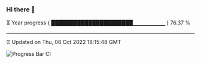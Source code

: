 ### Hi there 👋

⏳ Year progress { ██████████████████████▁▁▁▁▁▁▁▁ } 76.37 %

---

⏰ Updated on Thu, 06 Oct 2022 18:15:48 GMT

![Progress Bar CI](https://github.com/Shyam-Makwana/GitHub-Actions-Demo/workflows/Progress%20Bar%20CI/badge.svg)
